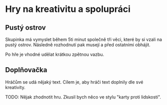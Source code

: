 Hry na kreativitu a spolupráci
==============================


Pustý ostrov
------------

Skupinka má vymyslet během 5ti minut společně tři věci, které by si vzali na pustý ostrov. Následně rozhodnutí pak musejí a před ostatními obhájit.

Po hře je vhodné udělat krátkou zpětnou vazbu.


Doplňovačka
-----------

Hráčům se udá nějaký text. Cílem je, aby hráči text doplnily dle své kreativity.

TODO: Nějak zhodnotit hru. Zkusil bych něco ve stylu "karty proti lidskosti".



